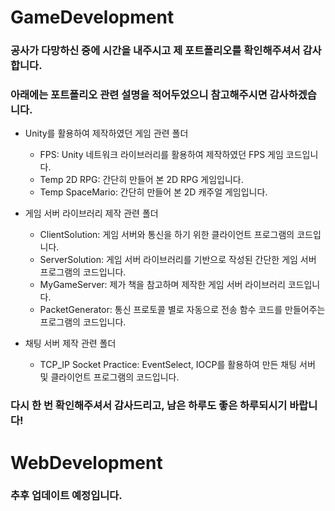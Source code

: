 # GameDevelopment
### 공사가 다망하신 중에 시간을 내주시고 제 포트폴리오를 확인해주셔서 감사합니다.
### 아래에는 포트폴리오 관련 설명을 적어두었으니 참고해주시면 감사하겠습니다.

* Unity를 활용하여 제작하였던 게임 관련 폴더
  * FPS: Unity 네트워크 라이브러리를 활용하여 제작하였던 FPS 게임 코드입니다.
  * Temp 2D RPG: 간단히 만들어 본 2D RPG 게임입니다.
  * Temp SpaceMario: 간단히 만들어 본 2D 캐주얼 게임입니다.

* 게임 서버 라이브러리 제작 관련 폴더
  * ClientSolution: 게임 서버와 통신을 하기 위한 클라이언트 프로그램의 코드입니다.
  * ServerSolution: 게임 서버 라이브러리를 기반으로 작성된 간단한 게임 서버 프로그램의 코드입니다.
  * MyGameServer: 제가 책을 참고하며 제작한 게임 서버 라이브러리 코드입니다.
  * PacketGenerator: 통신 프로토콜 별로 자동으로 전송 함수 코드를 만들어주는 프로그램의 코드입니다.

* 채팅 서버 제작 관련 폴더
  * TCP_IP Socket Practice: EventSelect, IOCP를 활용하여 만든 채팅 서버 및 클라이언트 프로그램의 코드입니다.
### 다시 한 번 확인해주셔서 감사드리고, 남은 하루도 좋은 하루되시기 바랍니다!




# WebDevelopment
### 추후 업데이트 예정입니다.
